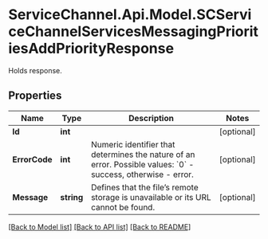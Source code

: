 # ServiceChannel.Api.Model.SCServiceChannelServicesMessagingPrioritiesAddPriorityResponse
Holds response.

## Properties

Name | Type | Description | Notes
------------ | ------------- | ------------- | -------------
**Id** | **int** |  | [optional] 
**ErrorCode** | **int** | Numeric identifier that determines the nature of an error. Possible values: &#x60;0&#x60; - success, otherwise - error. | [optional] 
**Message** | **string** | Defines that the file’s remote storage is unavailable or its URL cannot be found. | [optional] 

[[Back to Model list]](../README.md#documentation-for-models) [[Back to API list]](../README.md#documentation-for-api-endpoints) [[Back to README]](../README.md)

